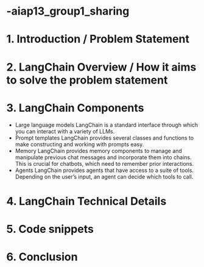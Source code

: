 # -aiap13_group1_sharing

# 1. Introduction / Problem Statement
# 2. LangChain Overview / How it aims to solve the problem statement
# 3. LangChain Components
- Large language models
LangChain is a standard interface through which you can interact with a variety of LLMs.
- Prompt templates
LangChain provides several classes and functions to make constructing and working with prompts easy.
- Memory
LangChain provides memory components to manage and manipulate previous chat messages and incorporate them into chains. This is crucial for chatbots, which need to remember prior interactions.
- Agents
LangChain provides agents that have access to a suite of tools. Depending on the user’s input, an agent can decide which tools to call.
# 4. LangChain Technical Details
# 5. Code snippets
# 6. Conclusion

